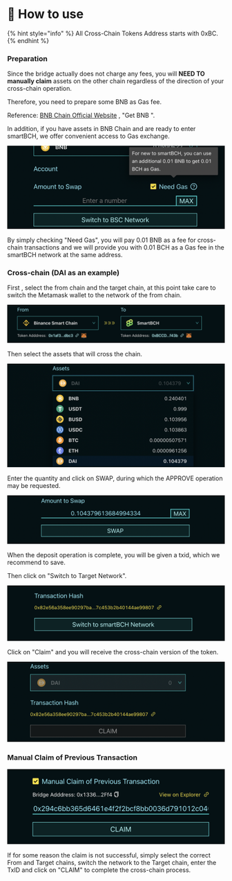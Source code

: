 # 🌈 How to use

{% hint style="info" %}
All Cross-Chain Tokens Address starts with 0xBC.
{% endhint %}

### Preparation

Since the bridge actually does not charge any fees, you will **NEED TO manually claim** assets on the other chain regardless of the direction of your cross-chain operation.

Therefore, you need to prepare some BNB as Gas fee.

Reference: [BNB Chain Official Website](https://www.bnbchain.org/en) , "Get BNB ".



In addition, if you have assets in BNB Chain and are ready to enter smartBCH, we offer convenient access to Gas exchange.

![](<../../.gitbook/assets/bridge_1.png>)

By simply checking "Need Gas", you will pay 0.01 BNB as a fee for cross-chain transactions and we will provide you with 0.01 BCH as a Gas fee in the smartBCH network at the same address.





### Cross-chain (DAI as an example)

First , select the from chain and the target chain, at this point take care to switch the Metamask wallet to the network of the from chain.

![](<../../.gitbook/assets/bridge_2.png>)

Then select the assets that will cross the chain.

![](<../../.gitbook/assets/bridge_3.png>)

Enter the quantity and click on SWAP, during which the APPROVE operation may be requested.

![](<../../.gitbook/assets/bridge_4.png>)

When the deposit operation is complete, you will be given a txid, which we recommend to save.

Then click on "Switch to Target Network".&#x20;

![](../../.gitbook/assets/bridge_5.png)

Click on "Claim" and you will receive the cross-chain version of the token.

![](<../../.gitbook/assets/bridge_6.png>)



### Manual Claim of Previous Transaction



![](<../../.gitbook/assets/bridge_7.png>)

If for some reason the claim is not successful, simply select the correct From and Target chains, switch the network to the Target chain, enter the TxID and click on "CLAIM" to complete the cross-chain process.
